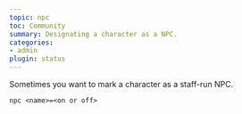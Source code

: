 ```yaml
---
topic: npc
toc: Community
summary: Designating a character as a NPC.
categories:
- admin
plugin: status
---
```

Sometimes you want to mark a character as a staff-run NPC.

`npc <name>=<on or off>`

